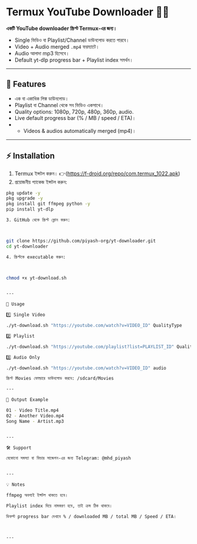 # Termux YouTube Downloader 🐱‍💻

**একটি YouTube downloader স্ক্রিপ্ট Termux-এর জন্য।**  
- Single ভিডিও বা Playlist/Channel ডাউনলোড করতে পারবে।  
- Video + Audio merged `.mp4` ফরম্যাটে।  
- Audio আলাদা mp3 হিসেবে।  
- Default yt-dlp progress bar + Playlist index সমর্থন।    

---

## 📌 Features

- এক বা একাধিক লিঙ্ক ডাউনলোড।  
- Playlist বা Channel থেকে সব ভিডিও একসাথে।  
- Quality options: 1080p, 720p, 480p, 360p, audio.  
- Live default progress bar (% / MB / speed / ETA)।  
- - Videos & audios automatically merged (mp4)।  

---

## ⚡ Installation

1. Termux ইন্সটল করুন। 👉(https://f-droid.org/repo/com.termux_1022.apk)
2. প্রয়োজনীয় প্যাকেজ ইন্সটল করুন:
```bash
pkg update -y
pkg upgrade -y
pkg install git ffmpeg python -y
pip install yt-dlp

3. GitHub থেকে স্ক্রিপ্ট ক্লোন করুন:



git clone https://github.com/piyash-org/yt-downloader.git
cd yt-downloader

4. স্ক্রিপ্টকে executable করুন:



chmod +x yt-download.sh


---

🚀 Usage

1️⃣ Single Video

./yt-download.sh "https://youtube.com/watch?v=VIDEO_ID" QualityType

2️⃣ Playlist

./yt-download.sh "https://youtube.com/playlist?list=PLAYLIST_ID" QualityType

3️⃣ Audio Only

./yt-download.sh "https://youtube.com/watch?v=VIDEO_ID" audio

স্ক্রিপ্ট Movies ফোল্ডারে ডাউনলোড করবে: /sdcard/Movies

---

📂 Output Example

01 - Video Title.mp4
02 - Another Video.mp4
Song Name - Artist.mp3


---

🛠 Support

যেকোনো সমস্যা বা ফিচার সাজেশন-এর জন্য Telegram: @mhd_piyash


---

💡 Notes

ffmpeg অবশ্যই ইন্সটল থাকতে হবে।

Playlist index দিয়ে নামকরণ হবে, তাই ক্রম ঠিক থাকবে।

ডিফল্ট progress bar দেখাবে % / downloaded MB / total MB / Speed / ETA।



---
